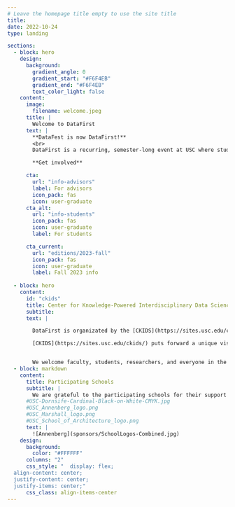 ```yaml
---
# Leave the homepage title empty to use the site title
title:
date: 2022-10-24
type: landing

sections:
  - block: hero
    design:
      background:
        gradient_angle: 0
        gradient_start: "#F6F4EB"
        gradient_end: "#F6F4EB"
        text_color_light: false
    content:
      image:
        filename: welcome.jpeg
      title: |
        Welcome to DataFirst
      text: |
        **DataFest is now DataFirst!**
        <br>
        DataFirst is a recurring, semester-long event at USC where students from different backgrounds and programs get hands-on experience in real projects involving data science. DataFirst focuses on projects proposed by USC faculty and researchers, often combining faculty and students in data science as well as in other disciplines.

        **Get involved**

      cta:
        url: "info-advisors"
        label: For advisors
        icon_pack: fas
        icon: user-graduate
      cta_alt:
        url: "info-students"
        icon_pack: fas
        icon: user-graduate
        label: For students

      cta_current:
        url: "editions/2023-fall"
        icon_pack: fas
        icon: user-graduate
        label: Fall 2023 info
    
  - block: hero
    content:
      id: "ckids"
      title: Center for Knowledge-Powered Interdisciplinary Data Science (CKIDS)
      subtitle:
      text: |

        DataFirst is organizated by the [CKIDS](https://sites.usc.edu/ckids/).

        [CKIDS](https://sites.usc.edu/ckids/) puts forward a unique vision for data science at USC focused on incorporating diverse disciplinary knowledge into data-driven inquiry.  In this view, data science connects advanced computer science and informatics research together with rich knowledge about the context and use of the data that comes from a particular expertise area or discipline.


        We welcome faculty, students, researchers, and everyone in the Trojan family to participate in DataFirst. Please signup for our mailing list or contact us with any questions!
  - block: markdown
    content:
      title: Participating Schools
      subtitle: |
        We are grateful to the participating schools for their support of DataFirst.
      #USC-Dornsife-Cardinal-Black-on-White-CMYK.jpg
      #USC_Annenberg_logo.png
      #USC_Marshall_logo.png
      #USC_School_of_Architecture_logo.png
      text: |
        ![Annenberg](sponsors/SchoolLogos-Combined.jpg)
    design:
      background:
        color: "#FFFFFF"
      columns: "2"
      css_style: "  display: flex;
  align-content: center;
  justify-content: center;
  justify-items: center;"
      css_class: align-items-center
---
```

